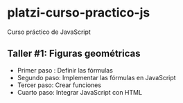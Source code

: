 # platzi-curso-practico-js
Curso práctico de JavaScript

## Taller #1: Figuras geométricas

- Primer paso : Definir las fórmulas
- Segundo paso: Implementar las fórmulas en JavaScript
- Tercer paso: Crear funciones
- Cuarto paso: Integrar JavaScript con HTML
